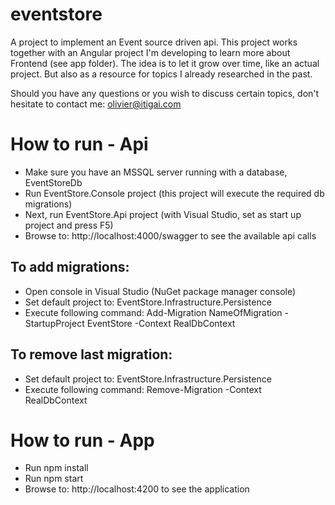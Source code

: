 # eventstore
A project to implement an Event source driven api. This project works together with an Angular project I'm developing to learn more about Frontend (see app folder).
The idea is to let it grow over time, like an actual project. But also as a resource for topics I already researched in the past.

Should you have any questions or you wish to discuss certain topics, don't hesitate to contact me: olivier@itigai.com

# How to run - Api
+ Make sure you have an MSSQL server running with a database, EventStoreDb
+ Run EventStore.Console project (this project will execute the required db migrations)
+ Next, run EventStore.Api project (with Visual Studio, set as start up project and press F5)
+ Browse to: http://localhost:4000/swagger to see the available api calls

## To add migrations:
+ Open console in Visual Studio (NuGet package manager console)
+ Set default project to: EventStore.Infrastructure.Persistence
+ Execute following command: Add-Migration NameOfMigration -StartupProject EventStore -Context RealDbContext

## To remove last migration:
+ Set default project to: EventStore.Infrastructure.Persistence
+ Execute following command: Remove-Migration -Context RealDbContext

# How to run - App
+ Run npm install
+ Run npm start
+ Browse to: http://localhost:4200 to see the application

